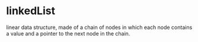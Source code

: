 # linkedList
linear data structure, made of a chain of nodes in which each node contains a value and a pointer to the next node in the chain. 
